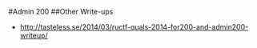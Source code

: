 #Admin 200
##Other Write-ups
* http://tasteless.se/2014/03/ructf-quals-2014-for200-and-admin200-writeup/
